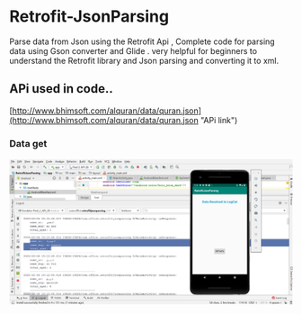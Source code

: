 # Retrofit-JsonParsing
Parse data from Json using the Retrofit Api , Complete code for parsing data using Gson converter and Glide . very helpful for beginners to understand the Retrofit library and Json parsing and converting it to xml.

## APi used in code..

[http://www.bhimsoft.com/alquran/data/quran.json](http://www.bhimsoft.com/alquran/data/quran.json "APi link")

### Data get

<img src="https://github.com/WaseemAftab/Retrofit-JsonParsing/blob/master/images/Screenshot%20(108).png" />

